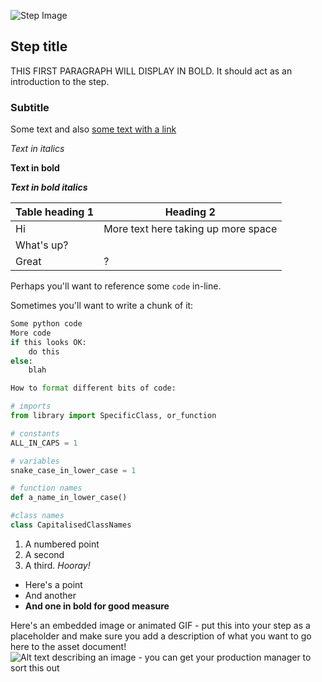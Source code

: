 [comment]: # (
Is this step open? Y/N
If so, short description of this step:
Related links:
Related files:)

![Step Image](https://s3-eu-west-1.amazonaws.com/rpf-futurelearn/placeholder.png)


## Step title

THIS FIRST PARAGRAPH WILL DISPLAY IN BOLD. It should act as an introduction to the step.

### Subtitle

Some text and also [some text with a link](https://google.com)

*Text in italics*

**Text in bold**

***Text in bold italics***

|Table heading 1| Heading 2  |
|--------|---|
|Hi        | More text here taking up more space  |
| What's up?    |   |
|Great | ?  |


Perhaps you'll want to reference some `code` in-line.

Sometimes you'll want to write a chunk of it:

~~~ python
Some python code
More code
if this looks OK:
	do this
else:
	blah

How to format different bits of code:

# imports
from library import SpecificClass, or_function

# constants
ALL_IN_CAPS = 1

# variables
snake_case_in_lower_case = 1

# function names
def a_name_in_lower_case()

#class names
class CapitalisedClassNames

~~~

1. A numbered point
2. A second
3. A third. *Hooray!*


+ Here's a point
+ And another
+ **And one in bold for good measure**


Here's an embedded image or animated GIF - put this into your step as a placeholder and make sure you add a description of what you want to go here to the asset document!
![Alt text describing an image - you can get your production manager to sort this out](https://s3-eu-west-1.amazonaws.com/rpf-futurelearn/placeholder.png)
